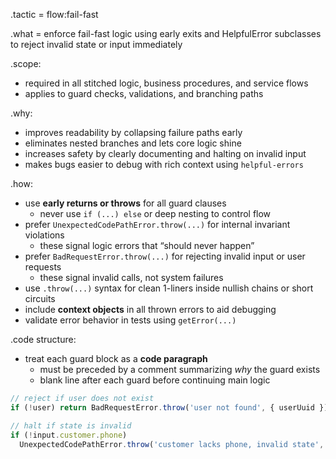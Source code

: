 .tactic = flow:fail-fast

.what = enforce fail-fast logic using early exits and HelpfulError subclasses to reject invalid state or input immediately

.scope:
  - required in all stitched logic, business procedures, and service flows
  - applies to guard checks, validations, and branching paths

.why:
  - improves readability by collapsing failure paths early
  - eliminates nested branches and lets core logic shine
  - increases safety by clearly documenting and halting on invalid input
  - makes bugs easier to debug with rich context using `helpful-errors`

.how:
  - use **early returns or throws** for all guard clauses
    - never use `if (...) else` or deep nesting to control flow
  - prefer `UnexpectedCodePathError.throw(...)` for internal invariant violations
    - these signal logic errors that “should never happen”
  - prefer `BadRequestError.throw(...)` for rejecting invalid input or user requests
    - these signal invalid calls, not system failures
  - use `.throw(...)` syntax for clean 1-liners inside nullish chains or short circuits
  - include **context objects** in all thrown errors to aid debugging
  - validate error behavior in tests using `getError(...)`

.code structure:
  - treat each guard block as a **code paragraph**
    - must be preceded by a comment summarizing *why* the guard exists
    - blank line after each guard before continuing main logic

  ```ts
  // reject if user does not exist
  if (!user) return BadRequestError.throw('user not found', { userUuid });

  // halt if state is invalid
  if (!input.customer.phone)
    UnexpectedCodePathError.throw('customer lacks phone, invalid state', { customer });
